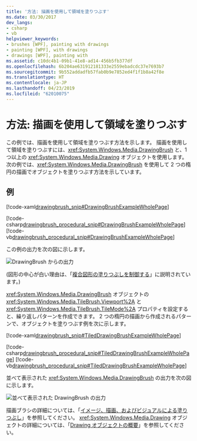 ```yaml
---
title: '方法: 描画を使用して領域を塗りつぶす'
ms.date: 03/30/2017
dev_langs:
- csharp
- vb
helpviewer_keywords:
- brushes [WPF], painting with drawings
- painting [WPF], with drawings
- drawings [WPF], painting with
ms.assetid: c10dc4b1-09b1-41e8-ad14-456b5fb377df
ms.openlocfilehash: 6b204ae631912181333e2559ebadcdc37e7693b7
ms.sourcegitcommit: 9b552addadfb57fab0b9e7852ed4f1f1b8a42f8e
ms.translationtype: HT
ms.contentlocale: ja-JP
ms.lasthandoff: 04/23/2019
ms.locfileid: "62010075"
---
```

# <a name="how-to-paint-an-area-with-a-drawing"></a>方法: 描画を使用して領域を塗りつぶす
この例では、描画を使用して領域を塗りつぶす方法を示します。 描画を使用して領域を塗りつぶすには、<xref:System.Windows.Media.DrawingBrush> と、1 つ以上の <xref:System.Windows.Media.Drawing> オブジェクトを使用します。   次の例では、<xref:System.Windows.Media.DrawingBrush> を使用して 2 つの楕円の描画でオブジェクトを塗りつぶす方法を示しています。  
  
## <a name="example"></a>例  
 [!code-xaml[drawingbrush_snip#DrawingBrushExampleWholePage](~/samples/snippets/csharp/VS_Snippets_Wpf/drawingbrush_snip/CS/DrawingBrushExample.xaml#drawingbrushexamplewholepage)]  
  
 [!code-csharp[drawingbrush_procedural_snip#DrawingBrushExampleWholePage](~/samples/snippets/csharp/VS_Snippets_Wpf/drawingbrush_procedural_snip/CSharp/DrawingBrushExample.cs#drawingbrushexamplewholepage)]
 [!code-vb[drawingbrush_procedural_snip#DrawingBrushExampleWholePage](~/samples/snippets/visualbasic/VS_Snippets_Wpf/drawingbrush_procedural_snip/VisualBasic/DrawingBrushExample.vb#drawingbrushexamplewholepage)]  
  
 この例の出力を次の図に示します。  
  
 ![DrawingBrush からの出力](./media/graphicsmm-drawingbrush-simple.png "graphicsmm_drawingbrush_simple")  
  
 (図形の中心が白い理由は、「[複合図形の塗りつぶしを制御する](how-to-control-the-fill-of-a-composite-shape.md)」に説明されています。)  
  
 <xref:System.Windows.Media.DrawingBrush> オブジェクトの <xref:System.Windows.Media.TileBrush.Viewport%2A> と <xref:System.Windows.Media.TileBrush.TileMode%2A> プロパティを設定すると、繰り返しパターンを作成できます。 2 つの楕円の描画から作成されるパターンで、オブジェクトを塗りつぶす例を次に示します。  
  
 [!code-xaml[drawingbrush_snip#TiledDrawingBrushExampleWholePage](~/samples/snippets/csharp/VS_Snippets_Wpf/drawingbrush_snip/CS/TiledDrawingBrushExample.xaml#tileddrawingbrushexamplewholepage)]  
  
 [!code-csharp[drawingbrush_procedural_snip#TiledDrawingBrushExampleWholePage](~/samples/snippets/csharp/VS_Snippets_Wpf/drawingbrush_procedural_snip/CSharp/TiledDrawingBrushExample.cs#tileddrawingbrushexamplewholepage)]
 [!code-vb[drawingbrush_procedural_snip#TiledDrawingBrushExampleWholePage](~/samples/snippets/visualbasic/VS_Snippets_Wpf/drawingbrush_procedural_snip/VisualBasic/TiledDrawingBrushExample.vb#tileddrawingbrushexamplewholepage)]  
  
 並べて表示された <xref:System.Windows.Media.DrawingBrush> の出力を次の図に示します。  
  
 ![並べて表示された DrawingBrush の出力](./media/graphicsmm-drawingbrush-tiled.png "graphicsmm_drawingbrush_tiled")  
  
 描画ブラシの詳細については、「[イメージ、描画、およびビジュアルによる塗りつぶし](painting-with-images-drawings-and-visuals.md)」を参照してください。 <xref:System.Windows.Media.Drawing> オブジェクトの詳細については、「[Drawing オブジェクトの概要](drawing-objects-overview.md)」を参照してください。
